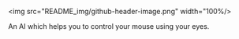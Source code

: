<img src="README_img/github-header-image.png" width="100%/>

An AI which helps you to control your mouse using your eyes.

